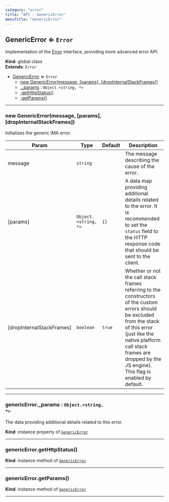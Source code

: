 ```yaml
---
category: "error"
title: "API - GenericError"
menuTitle: "GenericError"
---
```


## GenericError ⇐ <code>Error</code>&nbsp;<a name="GenericError" href="https://github.com/seznam/ima/blob/v17.11.3/packages/core/src/error/GenericError.js#L9" target="_blank"><span class="icon"><i class="fas fa-external-link-alt fa-xs"></i></span></a>
Implementation of the [Error](Error) interface, providing more advanced
error API.

**Kind**: global class  
**Extends**: <code>Error</code>  

* [GenericError](#GenericError) ⇐ <code>Error</code>
    * [new GenericError(message, [params], [dropInternalStackFrames])](#new_GenericError_new)
    * [._params](#GenericError+_params) : <code>Object.&lt;string, \*&gt;</code>
    * [.getHttpStatus()](#GenericError+getHttpStatus)
    * [.getParams()](#GenericError+getParams)


* * *

### new GenericError(message, [params], [dropInternalStackFrames])&nbsp;<a name="new_GenericError_new"></a>
Initializes the generic IMA error.


| Param | Type | Default | Description |
| --- | --- | --- | --- |
| message | <code>string</code> |  | The message describing the cause of the error. |
| [params] | <code>Object.&lt;string, \*&gt;</code> | <code>{}</code> | A data map providing additional        details related to the error. It is recommended to set the        <code>status</code> field to the HTTP response code that should be sent        to the client. |
| [dropInternalStackFrames] | <code>boolean</code> | <code>true</code> | Whether or not the call stack        frames referring to the constructors of the custom errors should        be excluded from the stack of this error (just like the native        platform call stack frames are dropped by the JS engine).        This flag is enabled by default. |


* * *

### genericError.\_params : <code>Object.&lt;string, \*&gt;</code>&nbsp;<a name="GenericError+_params" href="https://github.com/seznam/ima/blob/v17.11.3/packages/core/src/error/GenericError.js#L32" target="_blank"><span class="icon"><i class="fas fa-external-link-alt fa-xs"></i></span></a>
The data providing additional details related to this error.

**Kind**: instance property of [<code>GenericError</code>](#GenericError)  

* * *

### genericError.getHttpStatus()&nbsp;<a name="GenericError+getHttpStatus" href="https://github.com/seznam/ima/blob/v17.11.3/packages/core/src/error/GenericError.js#L38" target="_blank"><span class="icon"><i class="fas fa-external-link-alt fa-xs"></i></span></a>
**Kind**: instance method of [<code>GenericError</code>](#GenericError)  

* * *

### genericError.getParams()&nbsp;<a name="GenericError+getParams" href="https://github.com/seznam/ima/blob/v17.11.3/packages/core/src/error/GenericError.js#L45" target="_blank"><span class="icon"><i class="fas fa-external-link-alt fa-xs"></i></span></a>
**Kind**: instance method of [<code>GenericError</code>](#GenericError)  

* * *

